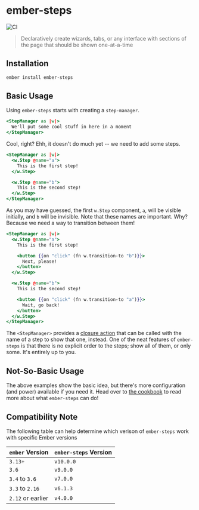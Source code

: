 # ember-steps

![CI](https://github.com/alexlafroscia/ember-steps/workflows/CI/badge.svg)

> Declaratively create wizards, tabs, or any interface with sections of the page that should be shown one-at-a-time

## Installation

```bash
ember install ember-steps
```

## Basic Usage

Using `ember-steps` starts with creating a `step-manager`.

```handlebars
<StepManager as |w|>
  We'll put some cool stuff in here in a moment
</StepManager>
```

Cool, right? Ehh, it doesn't do much yet -- we need to add some steps.

```handlebars
<StepManager as |w|>
  <w.Step @name="a">
    This is the first step!
  </w.Step>

  <w.Step @name="b">
    This is the second step!
  </w.Step>
</StepManager>
```

As you may have guessed, the first `w.Step` component, `a`, will be visible initially, and `b` will be invisible. Note that these names are important. Why? Because we need a way to transition between them!

```handlebars
<StepManager as |w|>
  <w.Step @name="a">
    This is the first step!

    <button {{on "click" (fn w.transition-to "b")}}>
      Next, please!
    </button>
  </w.Step>

  <w.Step @name="b">
    This is the second step!

    <button {{on "click" (fn w.transition-to "a")}}>
      Wait, go back!
    </button>
  </w.Step>
</StepManager>
```

The `<StepManager>` provides a [closure action][ember-closure-actions] that can be called with the name of a step to show that one, instead. One of the neat features of `ember-steps` is that there is no explicit order to the steps; show all of them, or only some. It's entirely up to you.

## Not-So-Basic Usage

The above examples show the basic idea, but there's more configuration (and power) available if you need it. Head over to [the cookbook][cookbook] to read more about what `ember-steps` can do!

## Compatibility Note

The following table can help determine which verison of `ember-steps` work with specific Ember versions

| `ember` Version   | `ember-steps` Version |
| :---------------- | :-------------------- |
| `3.13+`           | `v10.0.0`             |
| `3.6`             | `v9.0.0`              |
| `3.4` to `3.6`    | `v7.0.0`              |
| `3.3` to `2.16`   | `v6.1.3`              |
| `2.12` or earlier | `v4.0.0`              |

[ember-closure-actions]: https://guides.emberjs.com/v3.17.0/components/component-state-and-actions/
[cookbook]: https://alexlafroscia.github.io/ember-steps/docs/cookbook
[hash-helper]: http://emberjs.com/blog/2016/01/15/ember-2-3-released.html#toc_hash-helper
